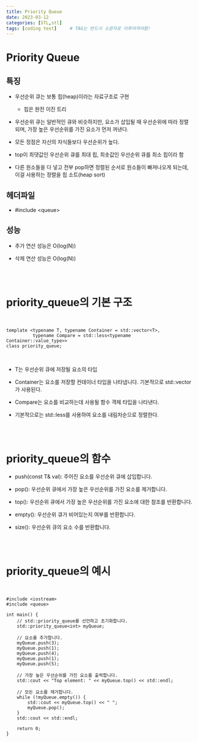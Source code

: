 ```yaml
---
title: Priority Queue
date: 2023-03-12
categories: [STL,stl]
tags: [coding test]		# TAG는 반드시 소문자로 이루어져야함!
---
```



Priority Queue
==================

특징
--------------
* 우선순위 큐는 보통 힙(heap)이라는 자료구조로 구현
  *  힙은 완전 이진 트리

* 우선순위 큐는 일반적인 큐와 비슷하지만, 요소가 삽입될 때 우선순위에 따라 정렬되며, 가장 높은 우선순위를 가진 요소가 먼저 꺼낸다.

* 모든 정점은 자신의 자식들보다 우선순위가 높다.

* top이 최댓값인 우선순위 큐를 최대 힙, 최솟값인 우선순위 큐를 최소 힙이라 함

* 다른 원소들을 다 넣고 전부 pop하면 정렬된 순서로 원소들이 빠져나오게 되는데, 이걸 사용하는 정렬을 힙 소트(heap sort)


헤더파일
---------------
* #include \<queue\>

성능
-----------

  * 추가 연산 성능은 O(log(N))
  
  * 삭제 연산 성능은 O(log(N))
  
<br><br>

priority_queue의 기본 구조
============

<br>

    template <typename T, typename Container = std::vector<T>,
              typename Compare = std::less<typename Container::value_type>>
    class priority_queue;

<br>

* T는 우선순위 큐에 저장될 요소의 타입

* Container는 요소를 저장할 컨테이너 타입을 나타냅니다. 기본적으로 std::vector가 사용된다.

* Compare는 요소를 비교하는데 사용될 함수 객체 타입을 나타낸다.

* 기본적으로는 std::less를 사용하여 요소를 내림차순으로 정렬한다.

<br><br>

priority_queue의 함수
==============

* push(const T& val): 주어진 요소를 우선순위 큐에 삽입합니다.


* pop(): 우선순위 큐에서 가장 높은 우선순위를 가진 요소를 제거합니다.


* top(): 우선순위 큐에서 가장 높은 우선순위를 가진 요소에 대한 참조를 반환합니다.


* empty(): 우선순위 큐가 비어있는지 여부를 반환합니다.


* size(): 우선순위 큐의 요소 수를 반환합니다.

<br><br>

priority_queue의 예시
==============

<br>

    #include <iostream>
    #include <queue>

    int main() {
        // std::priority_queue를 선언하고 초기화합니다.
        std::priority_queue<int> myQueue;

        // 요소를 추가합니다.
        myQueue.push(3);
        myQueue.push(1);
        myQueue.push(4);
        myQueue.push(1);
        myQueue.push(5);

        // 가장 높은 우선순위를 가진 요소를 출력합니다.
        std::cout << "Top element: " << myQueue.top() << std::endl;

        // 모든 요소를 제거합니다.
        while (!myQueue.empty()) {
            std::cout << myQueue.top() << " ";
            myQueue.pop();
        }
        std::cout << std::endl;

        return 0;
    }